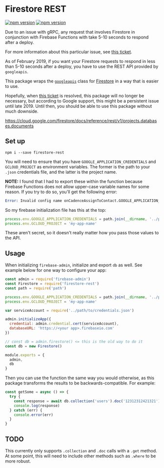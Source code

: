 # Firestore REST

[![npm version](https://img.shields.io/npm/dt/firestore-rest.svg?style=flat-square)](https://img.shields.io/npm/dt/firestore-rest.svg)
[![npm version](https://img.shields.io/npm/v/firestore-rest.svg?style=flat-square)](https://www.npmjs.com/package/firestore-rest)

Due to an issue with gRPC, any request that involves Firestore in conjunction with Firebase Functions with take 5-10 seconds to respond after a deploy.

For more information about this particular issue, see [this ticket](https://github.com/googleapis/nodejs-firestore/issues/528).

As of February 2019, if you want your Firestore requests to respond in less than 5-10 seconds after a deploy, you have to use the REST API provided by `googleapis`.

This package wraps the [`googleapis`](https://github.com/googleapis/google-api-nodejs-client/) class for [Firestore](https://apis-nodejs.firebaseapp.com/firestore/classes/Firestore.html) in a way that is easier to use.

Hopefully, when [this ticket](https://github.com/googleapis/gax-nodejs/issues/401) is resolved, this package will no longer be necessary, but according to Google support, this might be a persistent issue until late 2019. Until then, you should be able to use this package without much downside.

https://cloud.google.com/firestore/docs/reference/rest/v1/projects.databases.documents

## Set up

```
npm i --save firestore-rest
```

You will need to ensure that you have `GOOGLE_APPLICATION_CREDENTIALS` and `GCLOUD_PROJECT` as environment variables. The former is the path to your `.json` credentials file, and the latter is the project name.

**NOTE:** I found that I had to export these within the function because Firebase Functions does not allow upper-case variable names for some reason. If you try to do so, you'll get the following error:

```s
Error: Invalid config name onCadenceAssignToContact.GOOGLE_APPLICATION_CREDENTIALS, cannot use upper case.
```

So my firebase initialization file has this at the top:

```js
process.env.GOOGLE_APPLICATION_CREDENTIALS = path.join(__dirname, '../path/to/credentials.json')
process.env.GCLOUD_PROJECT = 'my-app-name'
```

These aren't secret, so it doesn't really matter how you pass those values to the API.

## Usage

When initializing `firebase-admin`, initialize and export `db` as well. See example below for one way to configure your app:

```js
const admin = require('firebase-admin')
const Firestore = require('firestore-rest')
const path = require('path')

process.env.GOOGLE_APPLICATION_CREDENTIALS = path.join(__dirname, '../path/to/credentials.json')
process.env.GCLOUD_PROJECT = 'my-app-name'

var serviceAccount = require('../path/to/credentials.json')

admin.initializeApp({
  credential: admin.credential.cert(serviceAccount),
  databaseURL: 'https://<your app>.firebaseio.com'
})

// const db = admin.firestore() <= this is the old way to do it
const db = new Firestore()

module.exports = {
  admin,
  db
}
```

Then you can use the function the same way you would otherwise, as this package transforms the results to be backwards-compatible. For example:

```js
const getSome = async () => {
  try {
    const response = await db.collection('users').doc('12312312421321').get()
    console.log(response)
  } catch (err) {
    console.error(err)
  }
}
```

## TODO

This currently only supports `.collection` and `.doc` calls with a `.get` method. At some point, this will need to include other methods such as `.where` to be more robust.
